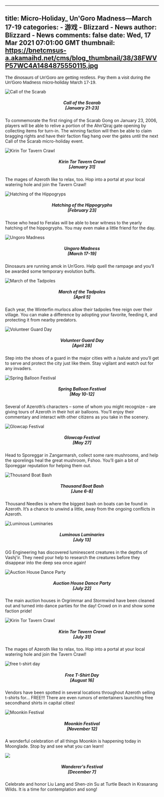 
---
title: Micro-Holiday_ Un'Goro Madness—March 17-19
categories: 
    - 游戏
    - Blizzard - News
author: Blizzard - News
comments: false
date: Wed, 17 Mar 2021 07:01:00 GMT
thumbnail: https://bnetcmsus-a.akamaihd.net/cms/blog_thumbnail/38/38FWVP57WC4A1484875550115.jpg
---

<div>   
<p></p>

<p><span style="font-size: 11pt; font-family: Calibri, sans-serif;">The dinosaurs of Un'Goro are getting restless. Pay them a visit during the Un'Goro Madness micro-holiday March 17-19.</span></p>

<div class="blog_card-group">
<div class="blog_card-list">
<div class="blog_card"><img alt="Call of the Scarab" class="blog_card-img-top" src="https://bnetcmsus-a.akamaihd.net/cms/blog_thumbnail/38/38FWVP57WC4A1484875550115.jpg" referrerpolicy="no-referrer">
<div class="blog_card-block">
<h5 class="blog_card-title" style="text-align: center;">Call of the Scarab<br>
[January 21-23]</h5>

<p class="blog_card-text">To commemorate the first ringing of the Scarab Gong on January 23, 2006, players will be able to relive a portion of the Ahn’Qiraj gate opening by collecting items for turn-in. The winning faction will then be able to claim bragging rights and have their faction flag hang over the gates until the next Call of the Scarab micro-holiday event.</p>
</div>
</div>
</div>

<div class="blog_card-list">
<div class="blog_card"><img alt="Kirin Tor Tavern Crawl" class="blog_card-img-top" src="https://bnetcmsus-a.akamaihd.net/cms/blog_thumbnail/y1/Y1YJZ1774PIX1492123560548.jpg" referrerpolicy="no-referrer">
<div class="blog_card-block">
<h5 class="blog_card-title" style="text-align: center;">Kirin Tor Tavern Crawl<br>
[January 31]</h5>

<p class="blog_card-text">The mages of Azeroth like to relax, too. Hop into a portal at your local watering hole and join the Tavern Crawl!</p>
</div>
</div>
</div>

<div class="blog_card-list">
<div class="blog_card"><img alt="Hatching of the Hippogryps" class="blog_card-img-top" src="https://bnetcmsus-a.akamaihd.net/cms/blog_thumbnail/RUC7HETYW04Z1487809867815.jpg" referrerpolicy="no-referrer">
<div class="blog_card-block">
<h5 class="blog_card-title" style="text-align: center;">Hatching of the Hippogryphs<br>
[February 23]</h5>

<p class="blog_card-text">Those who head to Feralas will be able to bear witness to the yearly hatching of the hippogryphs. You may even make a little friend for the day.</p>
</div>
</div>
</div>

<div class="blog_card-list">
<div class="blog_card"><img alt="Ungoro Madness" class="blog_card-img-top" src="https://bnetcmsus-a.akamaihd.net/cms/blog_thumbnail/jt/JT7HX03F7B0B1489656864886.jpg" referrerpolicy="no-referrer">
<div class="blog_card-block">
<h5 class="blog_card-title" style="text-align: center;">Ungoro Madness<br>
[March 17-19]</h5>

<p class="blog_card-text">Dinosaurs are running amok in Un’Goro. Help quell the rampage and you’ll be awarded some temporary evolution buffs.</p>
</div>
</div>
</div>

<div class="blog_card-list">
<div class="blog_card"><img alt="March of the Tadpoles" class="blog_card-img-top" src="https://bnetcmsus-a.akamaihd.net/cms/blog_thumbnail/6r/6RKKQZQ6C9O51491329414061.jpg" referrerpolicy="no-referrer">
<div class="blog_card-block">
<h5 class="blog_card-title" style="text-align: center;">March of the Tadpoles<br>
[April 5]</h5>

<p class="blog_card-text">Each year, the Winterfin murlocs allow their tadpoles free reign over their village. You can make a difference by adopting your favorite, feeding it, and protecting it from nearby predators.</p>
</div>
</div>
</div>

<div class="blog_card-list">
<div class="blog_card"><img alt="Volunteer Guard Day" class="blog_card-img-top" src="https://bnetcmsus-a.akamaihd.net/cms/blog_thumbnail/dk/DK18QPUA47DE1492186675997.jpg" referrerpolicy="no-referrer">
<div class="blog_card-block">
<h5 class="blog_card-title" style="text-align: center;">Volunteer Guard Day<br>
[April 28]</h5>

<p class="blog_card-text">Step into the shoes of a guard in the major cities with a /salute and you’ll get to serve and protect the city just like them. Stay vigilant and watch out for any invaders.</p>
</div>
</div>
</div>

<div class="blog_card-list">
<div class="blog_card"><img alt="Spring Balloon Festival" class="blog_card-img-top" src="https://bnetcmsus-a.akamaihd.net/cms/blog_header/v4/V4QZ1Q4LY7Z21494262715694.jpg" referrerpolicy="no-referrer">
<div class="blog_card-block">
<h5 class="blog_card-title" style="text-align: center;">Spring Balloon Festival<br>
[May 10-12]</h5>

<p class="blog_card-text">Several of Azeroth’s characters – some of whom you might recognize – are giving tours of Azeroth in their hot air balloons. You’ll enjoy their commentary and interact with other citizens as you take in the scenery.</p>
</div>
</div>
</div>

<div class="blog_card-list">
<div class="blog_card"><img alt="Glowcap Festival" class="blog_card-img-top" src="https://bnetcmsus-a.akamaihd.net/cms/blog_thumbnail/gx/GX34MLBVDPCG1495816513817.jpg" referrerpolicy="no-referrer">
<div class="blog_card-block">
<h5 class="blog_card-title" style="text-align: center;">Glowcap Festival<br>
[May 27]</h5>

<p class="blog_card-text">Head to Sporeggar in Zangarmarsh, collect some rare mushrooms, and help the sporelings heal the great mushroom, Fshoo. You’ll gain a bit of Sporeggar reputation for helping them out.</p>
</div>
</div>
</div>

<div class="blog_card-list">
<div class="blog_card"><img alt="Thousand Boat Bash" class="blog_card-img-top" src="https://bnetcmsus-a.akamaihd.net/cms/blog_thumbnail/4g/4GFXH0FXYJ7I1496692891720.jpg" referrerpolicy="no-referrer">
<div class="blog_card-block">
<h5 class="blog_card-title" style="text-align: center;">Thousand Boat Bash<br>
[June 6-8]</h5>

<p class="blog_card-text">Thousand Needles is where the biggest bash on boats can be found in Azeroth. It’s a chance to unwind a little, away from the ongoing conflicts in Azeroth.</p>
</div>
</div>
</div>

<div class="blog_card-list">
<div class="blog_card">
<div class="blog_card-block"><img alt="Luminous Luminaries" class="blog_card-img-top" src="https://bnetcmsus-a.akamaihd.net/cms/blog_thumbnail/wj/WJN4PG8UM23F1562863428184.jpg" referrerpolicy="no-referrer">
<h5 class="blog_card-title" style="text-align: center;">Luminous Luminaries<br>
[July 13]</h5>

<p class="blog_card-text">GG Engineering has discovered luminescent creatures in the depths of Vashj'ir. They need your help to research the creatures before they disappear into the deep sea once again!</p>
</div>
</div>
</div>

<div class="blog_card-list">
<div class="blog_card"><img alt="Auction House Dance Party" class="blog_card-img-top" src="https://bnetcmsus-a.akamaihd.net/cms/content_entry_media/UO5DIDVXJMZL1498839215951.jpg" referrerpolicy="no-referrer">
<div class="blog_card-block">
<h5 class="blog_card-title" style="text-align: center;">Auction House Dance Party<br>
[July 22]</h5>

<p class="blog_card-text">The main auction houses in Orgrimmar and Stormwind have been cleaned out and turned into dance parties for the day! Crowd on in and show some faction pride!</p>
</div>
</div>
</div>

<div class="blog_card-list">
<div class="blog_card"><img alt="Kirin Tor Tavern Crawl" class="blog_card-img-top" src="https://bnetcmsus-a.akamaihd.net/cms/blog_thumbnail/y1/Y1YJZ1774PIX1492123560548.jpg" referrerpolicy="no-referrer">
<div class="blog_card-block">
<h5 class="blog_card-title" style="text-align: center;">Kirin Tor Tavern Crawl<br>
[July 31]</h5>

<p class="blog_card-text">The mages of Azeroth like to relax, too. Hop into a portal at your local watering hole and join the Tavern Crawl!</p>
</div>
</div>
</div>

<div class="blog_card-list">
<div class="blog_card"><img alt="free t-shirt day" class="blog_card-img-top" src="https://bnetcmsus-a.akamaihd.net/cms/blog_thumbnail/l2/L20MHJIO04F61565739425572.jpg" referrerpolicy="no-referrer">
<div class="blog_card-block">
<h5 class="blog_card-title" style="text-align: center;">Free T-Shirt Day<br>
[August 16]</h5>

<p class="blog_card-text">Vendors have been spotted in several locations throughout Azeroth selling t-shirts for... FREE!!! There are even rumors of entertainers launching free secondhand shirts in capital cities!</p>
</div>
</div>
</div>

<div class="blog_card-list">
<div class="blog_card"><img alt="Moonkin Festival" class="blog_card-img-top" src="https://bnetcmsus-a.akamaihd.net/cms/content_entry_media/HWCVFPE1BT081509464958166.jpg" referrerpolicy="no-referrer">
<div class="blog_card-block">
<h5 class="blog_card-title" style="text-align: center;">Moonkin Festival<br>
[November 12]</h5>

<p class="blog_card-text">A wonderful celebration of all things Moonkin is happening today in Moonglade. Stop by and see what you can learn!</p>
</div>
</div>
</div>

<div class="blog_card-list">
<div class="blog_card"><img atl class="blog_card-img-top" src="https://bnetcmsus-a.akamaihd.net/cms/blog_thumbnail/is/IS7C2PSTMUXP1575336649700.jpg" referrerpolicy="no-referrer">
<div class="blog_card-block">
<h5 class="blog_card-title" style="text-align: center;">Wanderer's Festival<br>
[December 7]</h5>

<p class="blog_card-text">Celebrate and honor Liu Lang and Shen-zin Su at Turtle Beach in Krasarang Wilds. It is a time for contemplation and song!</p>
</div>
</div>
</div>
</div>
  
</div>
            